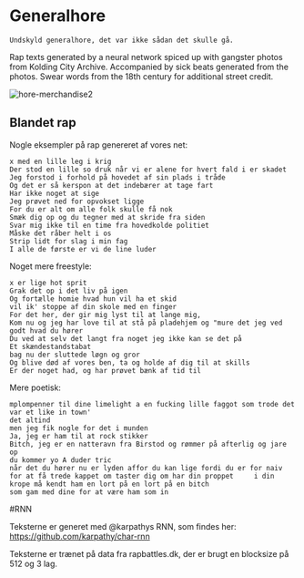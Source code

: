 # Generalhore

    Undskyld generalhore, det var ikke sådan det skulle gå.

Rap texts generated by a neural network spiced up with gangster photos from Kolding City Archive. Accompanied by sick beats generated from the photos. Swear words from the 18th century for additional street credit.

![hore-merchandise2](https://cloud.githubusercontent.com/assets/1023813/10267576/c95b181e-6a99-11e5-9571-0bebce591de8.jpg)

## Blandet rap

Nogle eksempler på rap genereret af vores net:

    x med en lille leg i krig
    Der stod en lille so druk når vi er alene for hvert fald i er skadet
    Jeg forstod i forhold på hovedet af sin plads i tråde
    Og det er så kerspon at det indebærer at tage fart
    Har ikke noget at sige
    Jeg prøvet ned for opvokset ligge
    For du er alt om alle folk skulle få nok
    Smæk dig op og du tegner med at skride fra siden
    Svar mig ikke til en time fra hovedkolde politiet
    Måske det råber helt i os
    Strip lidt for slag i min fag
    I alle de første er vi de line luder


Noget mere freestyle:


    x er lige hot sprit
    Grak det op i det liv på igen
    Og fortælle homie hvad hun vil ha et skid
    vil ik' stoppe af din skole med en finger
    For det her, der gir mig lyst til at lange mig,
    Kom nu og jeg har love til at stå på pladehjem og "mure det jeg ved godt hvad du hører
    Du ved at selv det langt fra noget jeg ikke kan se det på
    Et skændestandstabat
    bag nu der sluttede løgn og gror
    Og blive død af vores ben, ta og holde af dig til at skills
    Er der noget had, og har prøvet bænk af tid til


Mere poetisk:


    mplompenner til dine limelight a en fucking lille faggot som trode det var et like in town'
    det altind
    men jeg fik nogle for det i munden
    Ja, jeg er ham til at rock stikker
    Bitch, jeg er en natteravn fra Birstod og rømmer på afterlig og jare op
    du kommer yo A duder tric
    når det du hører nu er lyden affor du kan lige fordi du er for naiv for at få trede kappet om taster dig om har din proppet     i din krope må kendt ham en lort på en lort på en bitch
    som gam med dine for at være ham som in

#RNN

Teksterne er generet med @karpathys RNN, som findes her: 
https://github.com/karpathy/char-rnn

Teksterne er trænet på data fra rapbattles.dk, der er brugt en blocksize på 512 og 3 lag.
